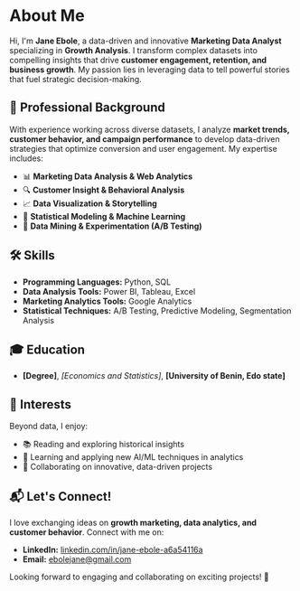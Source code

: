 # About Me  

Hi, I'm **Jane Ebole**, a data-driven and innovative **Marketing Data Analyst** specializing in **Growth Analysis**. I transform complex datasets into compelling insights that drive **customer engagement, retention, and business growth**. My passion lies in leveraging data to tell powerful stories that fuel strategic decision-making.  

## 💼 Professional Background  

With experience working across diverse datasets, I analyze **market trends, customer behavior, and campaign performance** to develop data-driven strategies that optimize conversion and user engagement. My expertise includes:  

- 📊 **Marketing Data Analysis & Web Analytics**  
- 🔍 **Customer Insight & Behavioral Analysis**  
- 📈 **Data Visualization & Storytelling**  
- 🤖 **Statistical Modeling & Machine Learning**  
- 🧩 **Data Mining & Experimentation (A/B Testing)**  

## 🛠️ Skills  

- **Programming Languages:** Python, SQL  
- **Data Analysis Tools:** Power BI, Tableau, Excel  
- **Marketing Analytics Tools:** Google Analytics 
- **Statistical Techniques:** A/B Testing, Predictive Modeling, Segmentation Analysis  

## 🎓 Education  

- **[Degree]**, *[Economics and Statistics]*, **[University of Benin, Edo state]** 

## 🌱 Interests  

Beyond data, I enjoy:  

- 📚 Reading and exploring historical insights  
- 🤖 Learning and applying new AI/ML techniques in analytics  
- 🤝 Collaborating on innovative, data-driven projects  

## 📬 Let's Connect!  

I love exchanging ideas on **growth marketing, data analytics, and customer behavior**. Connect with me on:  

- **LinkedIn:** [linkedin.com/in/jane-ebole-a6a54116a](#)   
- **Email:** [ebolejane@gmail.com](#)  

Looking forward to engaging and collaborating on exciting projects! 🚀  


